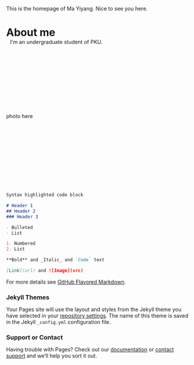<head>
  <mata charset="utf-8">
  <title></title>
  <style type="text/css">
  *{
    margin:0;
    padding:0;
  }
  .photo_content{
    height:200px;
    width:130px;
  }
  .text_content{
    height:200px;
    width:270px;
  }
   </style>
</head>
  
<body>
  
  <p>This is the homepage of Ma Yiyang. Nice to see you here. </p>

  <h1>About me</h1>
  
  <div style="text-align:center;" class="text_content">
    I'm an undergraduate student of PKU.
  </div>
  <div class="photo_content">
    photo here
  </div>

</body>  
  
```markdown
Syntax highlighted code block

# Header 1
## Header 2
### Header 3

- Bulleted
- List

1. Numbered
2. List

**Bold** and _Italic_ and `Code` text

[Link](url) and ![Image](src)
```

For more details see [GitHub Flavored Markdown](https://guides.github.com/features/mastering-markdown/).

### Jekyll Themes

Your Pages site will use the layout and styles from the Jekyll theme you have selected in your [repository settings](https://github.com/realPasu/realPasu.github.io/settings/pages). The name of this theme is saved in the Jekyll `_config.yml` configuration file.

### Support or Contact

Having trouble with Pages? Check out our [documentation](https://docs.github.com/categories/github-pages-basics/) or [contact support](https://support.github.com/contact) and we’ll help you sort it out.
